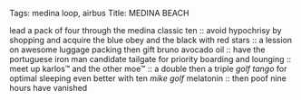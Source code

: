 Tags: medina loop, airbus
Title: MEDINA BEACH
  
lead a pack of four through the medina classic ten :: avoid hypochrisy by shopping and acquire the blue obey and the black with red stars :: a lession on awesome luggage packing then gift bruno avocado oil :: have the portuguese iron man candidate tailgate for priority boarding and lounging :: meet up karlos™ and the other moe™ :: a double then a triple _golf tango_ for optimal sleeping even better with ten _mike golf_ melatonin :: then poof nine hours have vanished